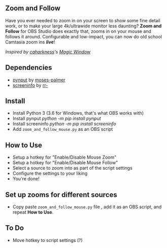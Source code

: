Zoom and Follow
---------------
Have you ever needed to zoom in on your screen to show some fine detail work, or to make your large 4k/ultrawide monitor less daunting? **Zoom and Follow** for OBS Studio does exactly that, zooms in on your mouse and follows it around. Configurable and low-impact, you can now do old school Camtasia zoom ins ***live***!

*Inspired by [caharkness](https://obsproject.com/forum/members/caharkness.153928/)'s [Magic Window](https://obsproject.com/forum/threads/magic-window.107614/)*


Dependencies
------------
- [pynput](https://github.com/moses-palmer/pynput) by [moses-palmer](https://github.com/moses-palmer)
- [screeninfo](https://github.com/rr-/screeninfo) by [rr-](https://github.com/rr-)

Install
-------
- Install Python 3 (3.6 for Windows, that's what OBS works with)
- Install pynput *python -m pip install pynput*
- Install screeninfo *python -m pip install screeninfo*
- Add `zoom_and_follow_mouse.py` as an OBS script

How to Use
----------
- Setup a hotkey for "Enable/Disable Mouse Zoom"
- Setup a hotkey for "Enable/Disable Mouse Follow"
- Select a source to zoom into as part of the script settings
- Configure the settings to your liking
- You're done!

Set up zooms for different sources
---
- Copy paste `zoom_and_follow_mouse.py` file , add it as an OBS script, and repeat **How to Use**.

To Do
-----
- Move hotkey to script settings (?)
